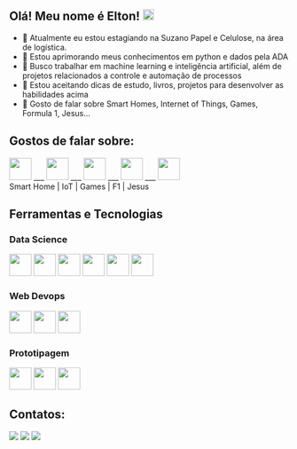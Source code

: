 ## Olá! Meu nome é Elton! <img alt="GIF" src="https://github.com/TheDudeThatCode/TheDudeThatCode/blob/master/Assets/Hi.gif" width="20px" />


- 🔭 Atualmente eu estou estagiando na Suzano Papel e Celulose, na área de logística.
- 🌱 Estou aprimorando meus conhecimentos em python e dados pela ADA
- 👯 Busco trabalhar em machine learning e inteligência artificial, além de projetos relacionados a controle e automação de processos
- 🤔 Estou aceitando dicas de estudo, livros, projetos para desenvolver as habilidades acima
- 💬 Gosto de falar sobre Smart Homes, Internet of Things, Games, Formula 1, Jesus... 

## Gostos de falar sobre:
<div>
<img src="https://cdn-icons-png.flaticon.com/512/2668/2668334.png" width=40, heigth=40/> ___
<img src="https://cdn-icons-png.flaticon.com/512/2808/2808331.png" width=40, heigth=40/> ___
<img src="https://cdn-icons-png.flaticon.com/512/2972/2972048.png" width=40, heigth=40/> ___
<img src="https://cdn-icons-png.flaticon.com/512/1506/1506355.png" width=40, heigth=40/> ___
<img src="https://cdn-icons-png.flaticon.com/512/4337/4337020.png" width=40, heigth=40/>
</div>
<div>
Smart Home | IoT | Games | F1 | Jesus
</div>

## Ferramentas e Tecnologias
### Data Science
<div>
<img src="https://cdn.jsdelivr.net/gh/devicons/devicon/icons/git/git-original.svg" width=40, heigth=40/>
<img src="https://cdn.jsdelivr.net/gh/devicons/devicon/icons/vscode/vscode-original.svg" width=40, heigth=40/>
<img src="https://cdn.jsdelivr.net/gh/devicons/devicon/icons/python/python-original.svg" width=40, heigth=40/>
<img src="https://cdn.jsdelivr.net/gh/devicons/devicon/icons/numpy/numpy-original.svg" width=40, heigth=40/>
<img src="https://cdn.jsdelivr.net/gh/devicons/devicon/icons/pandas/pandas-original.svg" width=40, heigth=40 />
<img src="https://upload.wikimedia.org/wikipedia/commons/thumb/c/cf/New_Power_BI_Logo.svg/630px-New_Power_BI_Logo.svg.png" width=40, heigth=40 />
</div>

### Web Devops

<div>
<img src="https://cdn.jsdelivr.net/gh/devicons/devicon/icons/html5/html5-original.svg" width=40, heigth=40 />
<img src="https://cdn.jsdelivr.net/gh/devicons/devicon/icons/css3/css3-original.svg" width=40, heigth=40/>
<img src="https://cdn.jsdelivr.net/gh/devicons/devicon/icons/javascript/javascript-original.svg" width=40, heigth=40/>
</div>

### Prototipagem

<div>
<img src="https://cdn.jsdelivr.net/gh/devicons/devicon/icons/c/c-original.svg" width=40, heigth=40/>
<img src="https://cdn.jsdelivr.net/gh/devicons/devicon/icons/cplusplus/cplusplus-original.svg" width=40, heigth=40/>
<img src="https://cdn.jsdelivr.net/gh/devicons/devicon/icons/arduino/arduino-original.svg" width=40, heigth=40 />
</div>

## Contatos:

<div>
<a href="https://instagram.com/eltonflavio" target="_blank"><img src="https://img.shields.io/badge/-Instagram-%23E4405F?style=for-the-badge&logo=instagram&logoColor=white" target="_blank"></a>
<a href = "mailto:eltonflaviolima@gmail.com"><img src="https://img.shields.io/badge/Gmail-D14836?style=for-the-badge&logo=gmail&logoColor=white" target="_blank"></a>
<a href="https://www.linkedin.com/in/eltonflaviolima" target="_blank"><img src="https://img.shields.io/badge/-LinkedIn-%230077B5?style=for-the-badge&logo=linkedin&logoColor=white" target="_blank"></a>   
</div>

